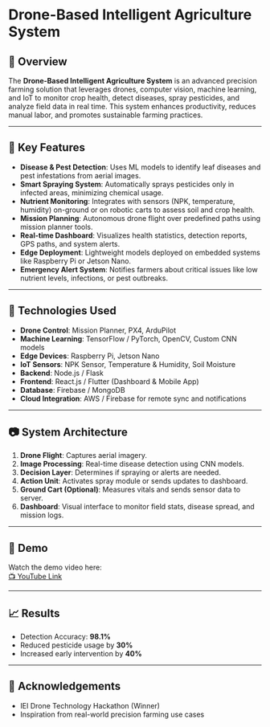 # Drone-Based Intelligent Agriculture System

## 🚀 Overview

The **Drone-Based Intelligent Agriculture System** is an advanced precision farming solution that leverages drones, computer vision, machine learning, and IoT to monitor crop health, detect diseases, spray pesticides, and analyze field data in real time. This system enhances productivity, reduces manual labor, and promotes sustainable farming practices.

---

## 🎯 Key Features

- **Disease & Pest Detection**: Uses ML models to identify leaf diseases and pest infestations from aerial images.
- **Smart Spraying System**: Automatically sprays pesticides only in infected areas, minimizing chemical usage.
- **Nutrient Monitoring**: Integrates with sensors (NPK, temperature, humidity) on-ground or on robotic carts to assess soil and crop health.
- **Mission Planning**: Autonomous drone flight over predefined paths using mission planner tools.
- **Real-time Dashboard**: Visualizes health statistics, detection reports, GPS paths, and system alerts.
- **Edge Deployment**: Lightweight models deployed on embedded systems like Raspberry Pi or Jetson Nano.
- **Emergency Alert System**: Notifies farmers about critical issues like low nutrient levels, infections, or pest outbreaks.

---

## 🧠 Technologies Used

- **Drone Control**: Mission Planner, PX4, ArduPilot
- **Machine Learning**: TensorFlow / PyTorch, OpenCV, Custom CNN models
- **Edge Devices**: Raspberry Pi, Jetson Nano
- **IoT Sensors**: NPK Sensor, Temperature & Humidity, Soil Moisture
- **Backend**: Node.js / Flask
- **Frontend**: React.js / Flutter (Dashboard & Mobile App)
- **Database**: Firebase / MongoDB
- **Cloud Integration**: AWS / Firebase for remote sync and notifications

---

## 📷 System Architecture

1. **Drone Flight**: Captures aerial imagery.
2. **Image Processing**: Real-time disease detection using CNN models.
3. **Decision Layer**: Determines if spraying or alerts are needed.
4. **Action Unit**: Activates spray module or sends updates to dashboard.
5. **Ground Cart (Optional)**: Measures vitals and sends sensor data to server.
6. **Dashboard**: Visual interface to monitor field stats, disease spread, and mission logs.

---


## 🧪 Demo

Watch the demo video here:  
[📺 YouTube Link](https://youtu.be/RrupuszF1Mk?si=w5tamOa-KoCoIfAy)


---

## 📈 Results

* Detection Accuracy: **98.1%**
* Reduced pesticide usage by **30%**
* Increased early intervention by **40%**

---


## 🙌 Acknowledgements


* IEI Drone Technology Hackathon (Winner)
* Inspiration from real-world precision farming use cases
